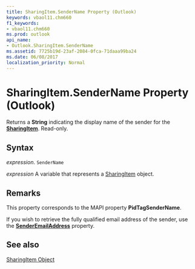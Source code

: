 ```yaml
---
title: SharingItem.SenderName Property (Outlook)
keywords: vbaol11.chm660
f1_keywords:
- vbaol11.chm660
ms.prod: outlook
api_name:
- Outlook.SharingItem.SenderName
ms.assetid: 7725b19d-23af-2084-0fca-71daaa99ba24
ms.date: 06/08/2017
localization_priority: Normal
---
```



# SharingItem.SenderName Property (Outlook)

Returns a  **String** indicating the display name of the sender for the **[SharingItem](Outlook.SharingItem.md)**. Read-only.


## Syntax

_expression_. `SenderName`

_expression_ A variable that represents a [SharingItem](./Outlook.SharingItem.md) object.


## Remarks

This property corresponds to the MAPI property  **PidTagSenderName**.

If you wish to retrieve the fully qualified email address of the sender, use the  **[SenderEmailAddress](Outlook.SharingItem.SenderEmailAddress.md)** property.


## See also


[SharingItem Object](Outlook.SharingItem.md)

